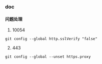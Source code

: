 ### doc

#### 问题处理
1. 10054
``` 
git config --global http.sslVerify "false" 
```
2. 443 
```
git config --global --unset https.proxy
```
